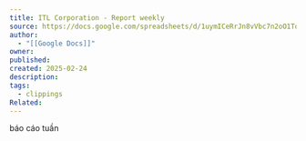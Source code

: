 ```yaml
---
title: ITL Corporation - Report weekly
source: https://docs.google.com/spreadsheets/d/1uymICeRrJn8vVbc7n2oO1TqSie7Eo-dB3H2xV5mo08E/edit?gid=0#gid=0
author:
  - "[[Google Docs]]"
owner: 
published: 
created: 2025-02-24
description: 
tags:
  - clippings
Related:
---
```


báo cáo tuần
